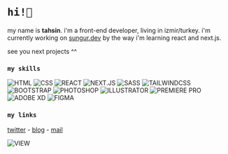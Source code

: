 # `hi!👋`
my name is **tahsin**. i'm a front-end developer, living in izmir/turkey. i'm currently working on [sungur.dev](https://sungur.dev) by the way i'm learning react and next.js.

see you next projects ^^

### `my skills`
![HTML](https://img.shields.io/badge/HTML-d0562a?style=for-the-badge) ![CSS](https://img.shields.io/badge/CSS-27a2e5?style=for-the-badge) ![REACT](https://img.shields.io/badge/REACT-86d9f9?style=for-the-badge) ![NEXT.JS](https://img.shields.io/badge/NEXT.JS-000?style=for-the-badge) ![SASS](https://img.shields.io/badge/SASS-bc6d96?style=for-the-badge) ![TAILWINDCSS](https://img.shields.io/badge/TAILWINDCSS-62b0ac?style=for-the-badge) ![BOOTSTRAP](https://img.shields.io/badge/BOOTSTRAP-7359ae?style=for-the-badge) ![PHOTOSHOP](https://img.shields.io/badge/PHOTOSHOP-00cafe?style=for-the-badge) ![ILLUSTRATOR](https://img.shields.io/badge/ILLUSTRATOR-f17200?style=for-the-badge) ![PREMIERE PRO](https://img.shields.io/badge/PREMIERE_PRO-00005b?style=for-the-badge) ![ADOBE XD](https://img.shields.io/badge/ADOBE_XD-3d0b33?style=for-the-badge) ![FIGMA](https://img.shields.io/badge/FIGMA-9768f8?style=for-the-badge) 

### `my links`
[twitter](https://twitter.com/tahsingibi) - [blog](https://tahsinbey.com) - [mail](mailto:mtahsinsungur@gmail.com)

![VIEW](https://api.visitorbadge.io/api/visitors?path=https%3A%2F%2Fgithub.com%2Ftahsingibi%2Ftahsingibi&label=VIEW&countColor=%23263759&style=flat-square&labelStyle=upper)

